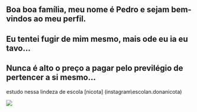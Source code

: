 ## Boa boa família, meu nome é Pedro e sejam bem-vindos ao meu perfil.

## Eu tentei fugir de mim mesmo, mais ode eu ia eu tavo...
## Nunca é alto o preço a pagar pelo previlégio de pertencer a si mesmo...

estudo nessa lindeza de escola [nicota] (instagram\escolan.donanicota)

![](https://media1.tenor.com/m/UaL_fWNuDFkAAAAC/homi-angri-burdi-angry-bird.gif)
